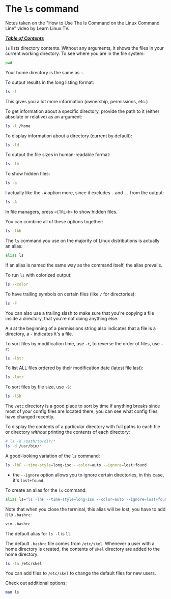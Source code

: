 # The `ls` command

Notes taken on the "How to Use The ls Command on the Linux Command Line" video
by Learn Linux TV.

[***Table of Contents***](/README.md)

`ls` lists directory contents. Without any arguments, it shows the files in
your current working directory. To see where you are in the file system:

```bash
pwd
```

Your home directory is the same as `~`. 

To output results in the long listing format:

```bash
ls -l
```

This gives you a lot more information (ownership, permissions, etc.)

To get information about a specific directory, provide the path to it (either
absolute or relative) as an argument:

```bash
ls -l /home
```

To display information about a directory (current by default):

```bash
ls -ld
```

To output the file sizes in human-readable format:

```bash
ls -lh
```

To show hidden files:

```bash
ls -a
```

I actually like the `-A` option more, since it excludes `.` and `..` from the 
output:

```bash
ls -A
```

In file managers, press `<CTRL+h>` to show hidden files. 

You can combine all of these options together:

```bash
ls -lAh
```

The `ls` command you use on the majority of Linux distributions is actually an
alias:

```bash
alias ls
```

If an alias is named the same way as the command itself, the alias prevails.

To run `ls` with colorized output:

```bash
ls --color
```

To have trailing symbols on certain files (like `/` for directories):

```bash
ls -F
```

You can also use a trailing slash to make sure that you're copying a file
inside a directory, that you're not doing anything else. 

A `d` at the beginning of a permissions string also indicates that a file is a
directory, a `-` indicates it's a file.

To sort files by modification time, use `-t`, to reverse the order of files,
use `-r`:

```bash
ls -lhtr
```

To list ALL files ordered by their modification date (latest file last):

```bash
ls -latr
```

To sort files by file size, use `-S`:

```bash
ls -lSh
```

The `/etc` directory is a good place to sort by time if anything breaks since
most of your config files are located there, you can see what config files have
changed recently.

To display the contents of a particular directory with full paths to each file
or directory *without* printing the contents of each directory:

```bash
# ls -d /path/to/dir/*
ls -d /usr/bin/* 
```

A good-looking variation of the `ls` command:

```bash
ls -lhF --time-style=long-iso --color=auto --ignore=lost+found
```

- the `--ignore` option allows you to ignore certain directories, in this case,
it's `lost+found`

To create an alias for the `ls` command:

```bash
alias ls="ls -lhF --time-style=long-iso --color=auto --ignore=lost+found"
```

Note that when you close the terminal, this alias will be lost, you have to add
it to `.bashrc`:

```bash
vim .bashrc
```

The default alias for `ls -l` is `ll`.

The default `.bashrc` file comes from `/etc/skel`. Whenever a user with a home
directory is created, the contents of `skel` directory are added to the home
directory:

```bash
ls -la /etc/skel
```

You can add files to `/etc/skel` to change the default files for new users.

Check out additional options:

```bash
man ls
```
